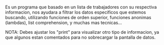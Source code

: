 Es un programa que basado en un lista de trabajadores con su respectiva informacion, 
nos ayudara a filtrar los datos especificos que estemos buscando, 
utilizando funciones de orden superior, funciones anonimas (lambdas), list comprehension, 
y muchas mas tecnicas...

NOTA: Debes ajustar los "print" para visualizar otro tipo de informacion, ya que algunos estan
comentados para no sobrecargar la pantalla de datos.
